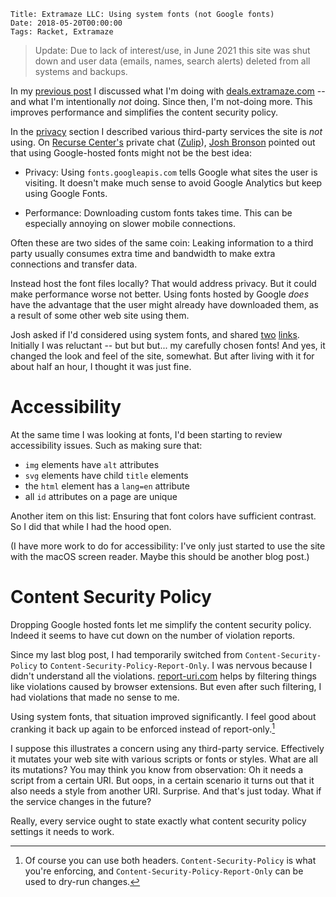     Title: Extramaze LLC: Using system fonts (not Google fonts)
    Date: 2018-05-20T00:00:00
    Tags: Racket, Extramaze

> Update: Due to lack of interest/use, in June 2021 this site was shut
> down and user data (emails, names, search alerts) deleted from all
> systems and backups.

In my [previous post] I discussed what I'm doing with
[deals.extramaze.com] -- and what I'm intentionally _not_ doing. Since
then, I'm not-doing more. This improves performance and simplifies the
content security policy.

[previous post]: /2018/05/extramaze-llc-using-racket-postgresql-aws-but-no-ads-or-js.html
[deals.extramaze.com]: https://deals.extramaze.com

<!-- more -->

In the [privacy] section I described various third-party services the site is
_not_ using. On [Recurse Center's] private chat ([Zulip]), [Josh Bronson]
pointed out that using Google-hosted fonts might not be the best idea:

[privacy]: /2018/05/extramaze-llc-using-racket-postgresql-aws-but-no-ads-or-js.html#trying-to-do-the-right-thing-privacy

[Josh Bronson]: https://twitter.com/jab_______

[Recurse Center's]: https://www.recurse.com/

[Zulip]: https://zulipchat.com

- Privacy: Using `fonts.googleapis.com` tells Google what sites the
  user is visiting. It doesn't make much sense to avoid Google
  Analytics but keep using Google Fonts.

- Performance: Downloading custom fonts takes time. This can be
  especially annoying on slower mobile connections.

Often these are two sides of the same coin: Leaking information to a
third party usually consumes extra time and bandwidth to make extra
connections and transfer data.

Instead host the font files locally? That would address privacy. But
it could make performance worse not better. Using fonts hosted by
Google _does_ have the advantage that the user might already have
downloaded them, as a result of some other web site using them.

Josh asked if I'd considered using system fonts, and shared
[two](https://furbo.org/2018/03/28/system-fonts-in-css/)
[links](http://markdotto.com/2018/02/07/github-system-fonts/).
Initially I was reluctant -- but but but... my carefully chosen fonts!
And yes, it changed the look and feel of the site, somewhat. But after
living with it for about half an hour, I thought it was just fine.

# Accessibility

At the same time I was looking at fonts, I'd been starting to review
accessibility issues. Such as making sure that:

- `img` elements have `alt` attributes
- `svg` elements have child `title` elements
- the `html` element has a `lang=en` attribute
- all `id` attributes on a page are unique

Another item on this list: Ensuring that font colors have sufficient
contrast. So I did that while I had the hood open.

(I have more work to do for accessibility: I've only just started to
use the site with the macOS screen reader. Maybe this should be
another blog post.)

# Content Security Policy

Dropping Google hosted fonts let me simplify the content security
policy. Indeed it seems to have cut down on the number of violation
reports.

Since my last blog post, I had temporarily switched from
`Content-Security-Policy` to `Content-Security-Policy-Report-Only`. I
was nervous because I didn't understand all the violations.
[report-uri.com] helps by filtering things like violations caused by
browser extensions. But even after such filtering, I had violations
that made no sense to me.

[report-uri.com]: https://report-uri.com

Using system fonts, that situation improved significantly. I feel good
about cranking it back up again to be enforced instead of
report-only.[^footnote-about-using-both]

[^footnote-about-using-both]: Of course you can use both headers. `Content-Security-Policy` is what you're enforcing, and `Content-Security-Policy-Report-Only` can be used to dry-run changes.

I suppose this illustrates a concern using any third-party service.
Effectively it mutates your web site with various scripts or fonts or
styles. What are all its mutations? You may think you know from
observation: Oh it needs a script from a certain URI. But oops, in a
certain scenario it turns out that it also needs a style from another
URI. Surprise. And that's just today. What if the service changes in
the future?

Really, every service ought to state exactly what content security
policy settings it needs to work.
